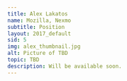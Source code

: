 ```yaml
---
title: Alex Lakatos
name: Mozilla, Nexmo
subtitle: Position
layout: 2017_default
sid: 5
img: alex_thumbnail.jpg
alt: Picture of TBD
topic: TBD
description: Will be available soon.
---
```

